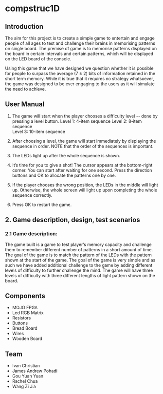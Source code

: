 # compstruc1D

## Introduction
The aim for this project is to create a simple game to entertain and engage people of all ages to test and challenge their brains in memorising patterns on single board. The premise of game is to memorise patterns displayed on the board in certain intervals and certain patterns, which will be displayed on the LED board of the console.


Using this game that we have designed we question whether it is possible for people to surpass the average (7 ± 2) bits of information retained in the short term memory. While it is true that it requires no strategy whatsoever, the game was designed to be ever engaging to the users as it will simulate the need to achieve.

## User Manual
1. The game will start when the player chooses a difficulty level -- done by pressing a level button.
Level 1: 4-item sequence		Level 2: 8-item sequence 	
Level 3: 10-item sequence

2. After choosing a level, the game will start immediately by displaying the sequence in order. NOTE that the order of the sequences is important. 

3. The LEDs light up after the whole sequence is shown.

4. It’s time for you to give a shot! 
The cursor appears at the bottom-right corner. You can start after waiting for one second.  Press the direction buttons and OK to allocate the patterns one by one.

5. If the player chooses the wrong position, the LEDs in the middle will light up. Otherwise, the whole screen will light up upon completing the whole sequence correctly.

6. Press OK to restart the game.


## 2. Game description, design, test scenarios
### 2.1 Game description:
The game built is a game to test player’s memory capacity and challenge them to remember different number of patterns in a short amount of time. The goal of the game is to match the pattern of the LEDs with the pattern shown at the start of the game. 
The goal of the game is very simple and as such we have added additional challenge to the game by adding different levels of difficulty to further challenge the mind. The game will have three levels of difficulty with three different lengths of light pattern shown on the board. 

## Components
- MOJO FPGA
- Led RGB Matrix
- Resistors
- Buttons
- Bread Board
- Wires
- Wooden Board

## Team
- Ivan Christian
- James Andrew Pohadi
- Gou Yuan Yuan
- Rachel Chua
- Wang Zi Jia
